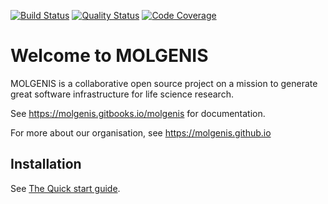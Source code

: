 [![Build Status](https://travis-ci.org/molgenis/molgenis.svg?branch=master)](https://travis-ci.org/molgenis/molgenis)
[![Quality Status](https://sonarcloud.io/api/project_badges/measure?project=org.molgenis%3Amolgenis%3Amaster&metric=alert_status)](https://sonarcloud.io/dashboard?id=org.molgenis%3Amolgenis%3Amaster)
[![Code Coverage](https://codecov.io/gh/molgenis/molgenis/branch/master/graph/badge.svg)](https://codecov.io/gh/molgenis/molgenis/branch/master)
# Welcome to MOLGENIS

MOLGENIS is a collaborative open source project on a mission to generate great software infrastructure for life science research. 

See https://molgenis.gitbooks.io/molgenis for documentation.

For more about our organisation, see https://molgenis.github.io

## Installation
See [The Quick start guide](https://molgenis.gitbooks.io/molgenis/quickstart/guide-quickstart.html).

